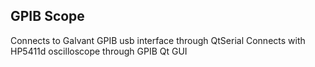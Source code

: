 ## GPIB Scope
Connects to Galvant GPIB usb interface through QtSerial
Connects with HP5411d oscilloscope through GPIB
Qt GUI
